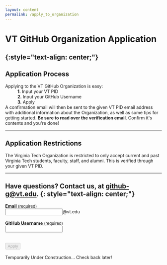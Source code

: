 ```yaml
---
layout: content
permalink: /apply_to_organization
---
```

# **VT GitHub Organization Application**
{:style="text-align: center;"}
---

## **Application Process**  
Applying to the VT GitHub Organization is easy:  
&nbsp;&nbsp;&nbsp;&nbsp;&nbsp;&nbsp;&nbsp;&nbsp;&nbsp;&nbsp;**1.** Input your VT PID  
&nbsp;&nbsp;&nbsp;&nbsp;&nbsp;&nbsp;&nbsp;&nbsp;&nbsp;&nbsp;**2.** Input your GitHub Username  
&nbsp;&nbsp;&nbsp;&nbsp;&nbsp;&nbsp;&nbsp;&nbsp;&nbsp;&nbsp;**3.** Apply  
A confirmation email will then be sent to the given VT PID email address with additional information about the Organization, as well as some tips for getting started. **Be sure to read over the verification email**. Confirm it's contents and you're done!

---

## **Application Restrictions**  
The Virginia Tech Organization is restricted to only accept current and past Virginia Tech students, faculty, staff, and alumni. This is verified through your given VT PID.

---
Have questions? Contact us, at <github-g@vt.edu>.
{: style="text-align: center;"} 
---

<b>Email</b> <font size="2.5rem"> (required) </font><br>
<input class="rounded" type="username" name="email_field" placeholder="" id="email_field">@vt.edu<br><br>
<b>GitHub Username</b> <font size="2.5rem"> (required) </font><br>
<input class="rounded" type="username" name="username" placeholder="" id="username_field"><br><br>	
<input type="submit" value="Apply" onclick="tempFunc();" disabled><br><br>
<a style="text-decoration: none" class="" name="apply_message" id="apply_message">Temporarily Under Construction... Check back later!<a/><br>


<link href='https://fonts.googleapis.com/css?family=Open+Sans:400,700' rel='stylesheet' type='text/css'>
<script
  src="https://code.jquery.com/jquery-3.1.1.min.js"
  integrity="sha256-hVVnYaiADRTO2PzUGmuLJr8BLUSjGIZsDYGmIJLv2b8="
  crossorigin="anonymous"></script>
<script type="text/javascript" src="assets/javascript/applyFunction.js"></script>
<script type="text/javascript" src="assets/javascript/verifyApplyFields.js"></script>
<script type="text/javascript">
       getUserVal();
</script>
